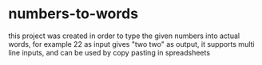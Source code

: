 # numbers-to-words
this project was created in order to type the given numbers into actual words, 
for example 22 as input gives "two two" as output, 
it supports multi line inputs, 
and can be used by copy pasting in spreadsheets
